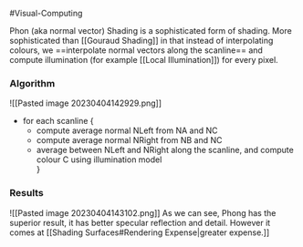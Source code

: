 #Visual-Computing 

Phon (aka normal vector) Shading is a sophisticated form of shading. More sophisticated than [[Gouraud Shading]] in that instead of interpolating colours, we ==interpolate normal vectors along the scanline== and compute illumination (for example [[Local Illumination]]) for every pixel.

### Algorithm
![[Pasted image 20230404142929.png]]
- for each scanline {  
	- compute average normal NLeft from NA and NC  
	- compute average normal NRight from NB and NC  
	- average between NLeft and NRight along the scanline, and compute colour C using illumination model  
}

### Results
![[Pasted image 20230404143102.png]]
As we can see, Phong has the superior result, it has better specular reflection and detail. However it comes at [[Shading Surfaces#Rendering Expense|greater expense.]]
